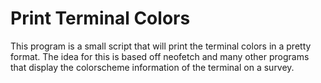 # Print Terminal Colors

This program is a small script that will print the terminal colors in a
pretty format. The idea for this is based off neofetch and many other
programs that display the colorscheme information of the terminal on a
survey.
